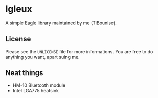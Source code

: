 # Igleux

A simple Eagle library maintained by me (TiBounise).

## License

Please see the `UNLICENSE` file for more informations. You are free to do anything you want, apart suing me.

## Neat things

 * HM-10 Bluetooth module
 * Intel LGA775 heatsink